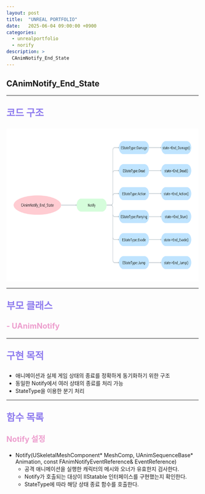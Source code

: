 ```yaml
---
layout: post
title:  "UNREAL PORTFOLIO"
date:   2025-06-04 09:00:00 +0900
categories:
  - unrealportfolio
  - norify
description: >
  CAnimNotify_End_State
---
```

## CAnimNotify_End_State

---

<p style = "color:#8f7cee; font-size:25px; font-weight:bold">
코드 구조
</p>

<img src = "/assets/img/unrealportfolio/CAnimNotify_End_State.png" width = "1000" height = "400">

---

<p style = "color:#8f7cee; font-size:25px; font-weight:bold">
부모 클래스
</p>

<p style = "color:#ed9ece; font-size:20px; font-weight:bold">
- UAnimNotify
</p>

---

<p style = "color:#8f7cee; font-size:25px; font-weight:bold">
구현 목적
</p>

- 애니메이션과 실제 게임 상태의 종료를 정확하게 동기화하기 위한 구조
- 동일한 Notify에서 여러 상태의 종료를 처리 가능
- StateType을 이용한 분기 처리

---

<p style = "color:#8f7cee; font-size:25px; font-weight:bold">
함수 목록
</p>

<p style = "color:#ed9ece; font-size:20px; font-weight:bold">
Notify 설정
</p>

- Notify(USkeletalMeshComponent* MeshComp, UAnimSequenceBase* Animation, const FAnimNotifyEventReference& EventReference)
  - 공격 애니메이션을 실행한 캐릭터의 메시와 오너가 유효한지 검사한다.
  - Notify가 호출되는 대상이 IIStatable 인터페이스를 구현했는지 확인한다.
  - StateType에 따라 해당 상태 종료 함수를 호출한다.